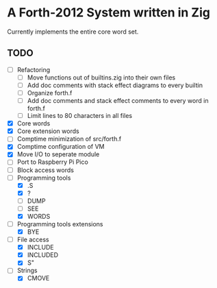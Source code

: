# A Forth-2012 System written in Zig

Currently implements the entire core word set.

## TODO

- [ ] Refactoring <!-- Note to future self: This can never be checked off -->
  - [ ] Move functions out of builtins.zig into their own files
  - [ ] Add doc comments with stack effect diagrams to every builtin
  - [ ] Organize forth.f
  - [ ] Add doc comments and stack effect comments to every word in forth.f
  - [ ] Limit lines to 80 characters in all files
- [X] Core words
- [X] Core extension words
- [ ] Comptime minimization of src/forth.f
- [X] Comptime configuration of VM
- [X] Move I/O to seperate module
- [ ] Port to Raspberry Pi Pico
- [ ] Block access words
- [ ] Programming tools
  - [X] .S
  - [X] ?
  - [ ] DUMP
  - [ ] SEE
  - [X] WORDS
- [ ] Programming tools extensions
  - [X] BYE
- [ ] File access
  - [X] INCLUDE
  - [X] INCLUDED
  - [X] S"
- [ ] Strings
  - [X] CMOVE
